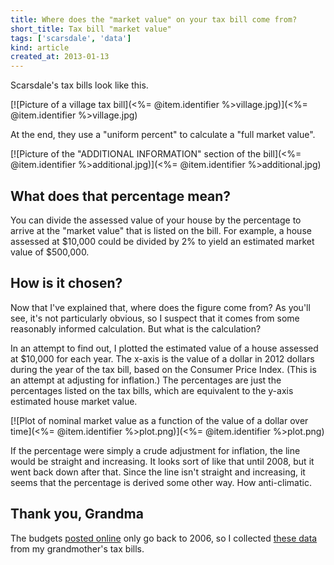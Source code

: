 ```yaml
---
title: Where does the "market value" on your tax bill come from?
short_title: Tax bill "market value"
tags: ['scarsdale', 'data']
kind: article
created_at: 2013-01-13
---
```

Scarsdale's tax bills look like this.

[![Picture of a village tax bill](<%= @item.identifier %>village.jpg)](<%= @item.identifier %>village.jpg)

At the end, they use a "uniform percent" to calculate a "full market value".

[![Picture of the "ADDITIONAL INFORMATION" section of the bill](<%= @item.identifier %>additional.jpg)](<%= @item.identifier %>additional.jpg)

## What does that percentage mean?

You can divide the assessed value of your house by the percentage to arrive at
the "market value" that is listed on the bill. For example, a house assessed at
$10,000 could be divided by 2% to yield an estimated market value of $500,000.

## How is it chosen?

Now that I've explained that, where does the figure come from? As you'll see,
it's not particularly obvious, so I suspect that it comes from some reasonably
informed calculation. But what is the calculation?

In an attempt to find out, I plotted the estimated value of a house assessed at
$10,000 for each year. The x-axis is the value of a dollar in 2012 dollars
during the year of the tax bill, based on the Consumer Price Index. (This is an
attempt at adjusting for inflation.) The percentages are just the percentages
listed on the tax bills, which are equivalent to the y-axis estimated house
market value.

[![Plot of nominal market value as a function of the value of a dollar over time](<%= @item.identifier %>plot.png)](<%= @item.identifier %>plot.png)

If the percentage were simply a crude adjustment for inflation, the line would
be straight and increasing. It looks sort of like that until 2008, but it went
back down after that. Since the line isn't straight and increasing, it seems
that the percentage is derived some other way. How anti-climatic.

## Thank you, Grandma
The budgets [posted online](http://www.scarsdale.com/Home/Departments/VillageTreasurer.aspx)
only go back to 2006, so I collected
[these data](https://github.com/tlevine/scarsdale-data/tree/master/grandma)
from my grandmother's tax bills.
